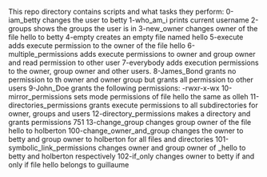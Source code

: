 This repo directory contains scripts and what tasks they perform:
0-iam_betty changes the user to betty
1-who_am_i prints current username
2-groups shows the groups the user is in
3-new_owner changes owner of the file hello to betty
4-empty creates an empty file named hello
5-execute adds execute permission to the owner of the file hello
6-multiple_permissions adds execute permissions to owner and group owner and read permission to other user
7-everybody adds execution permissions to the owner, group owner and other users.
8-James_Bond grants no permission to th owner and owner group but grants all permission to other users
9-John_Doe grants the following permissions: -rwxr-x-wx
10-mirror_permissions sets mode permissions of file hello the same as olleh
11-directories_permissions grants execute permissions to all subdirectories for owner, groups and users
12-directory_permissions makes a directory and grants permissions 751
13-change_group changes group owner of the file hello to holberton
100-change_owner_and_group changes the owner to betty and group owner to holberton for all files and directories
101-symbolic_link_permissions changes owner and group owner of _hello to betty and holberton respectively
102-if_only changes owner to betty if and only if file hello belongs to guillaume